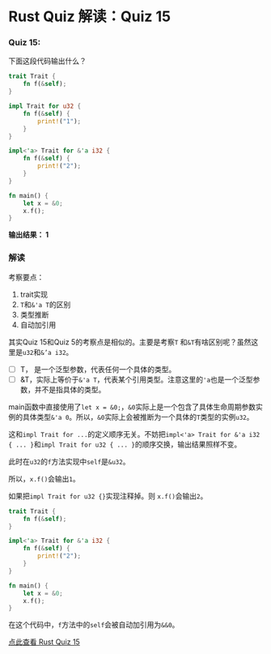 # Rust Quiz 解读：Quiz 15

### Quiz 15: 

下面这段代码输出什么？

```rust
trait Trait {
    fn f(&self);
}

impl Trait for u32 {
    fn f(&self) {
        print!("1");
    }
}

impl<'a> Trait for &'a i32 {
    fn f(&self) {
        print!("2");
    }
}

fn main() {
    let x = &0;
    x.f();
}
```

**输出结果： 1**

### 解读

考察要点：

1. trait实现
2. `T`和`&'a T`的区别
3. 类型推断
4. 自动加引用

其实Quiz 15和Quiz 5的考察点是相似的。主要是考察`T` 和`&T`有啥区别呢？虽然这里是`u32`和`&’a i32`。

- [ ] T， 是一个泛型参数，代表任何一个具体的类型。
- [ ] &T，实际上等价于`&'a T`，代表某个引用类型。注意这里的`'a`也是一个泛型参数，并不是指具体的类型。

main函数中直接使用了`let x = &0;`，`&0`实际上是一个包含了具体生命周期参数实例的具体类型`&'a 0`。所以，`&0`实际上会被推断为一个具体的`T`类型的实例`u32`。 

这和`impl Trait for ...`的定义顺序无关。不妨把`impl<'a> Trait for &'a i32 { ... }`和`impl Trait for u32 { ... }`的顺序交换，输出结果照样不变。

此时在`u32`的`f`方法实现中`self`是`&u32`。

所以，`x.f()`会输出`1`。

如果把`impl Trait for u32 {}`实现注释掉。则 `x.f()`会输出`2`。

```rust
trait Trait {
    fn f(&self);
}

impl<'a> Trait for &'a i32 {
    fn f(&self) {
        print!("2");
    }
}

fn main() {
    let x = &0;
    x.f();
}
```

在这个代码中，`f`方法中的`self`会被自动加引用为`&&0`。

[点此查看 Rust Quiz 15](https://dtolnay.github.io/rust-quiz/15)